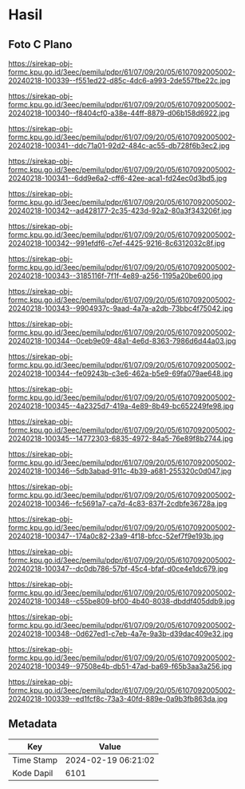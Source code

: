 # Hasil

## Foto C Plano

https://sirekap-obj-formc.kpu.go.id/3eec/pemilu/pdpr/61/07/09/20/05/6107092005002-20240218-100339--f551ed22-d85c-4dc6-a993-2de557fbe22c.jpg

https://sirekap-obj-formc.kpu.go.id/3eec/pemilu/pdpr/61/07/09/20/05/6107092005002-20240218-100340--f8404cf0-a38e-44ff-8879-d06b158d6922.jpg

https://sirekap-obj-formc.kpu.go.id/3eec/pemilu/pdpr/61/07/09/20/05/6107092005002-20240218-100341--ddc71a01-92d2-484c-ac55-db728f6b3ec2.jpg

https://sirekap-obj-formc.kpu.go.id/3eec/pemilu/pdpr/61/07/09/20/05/6107092005002-20240218-100341--6dd9e6a2-cff6-42ee-aca1-fd24ec0d3bd5.jpg

https://sirekap-obj-formc.kpu.go.id/3eec/pemilu/pdpr/61/07/09/20/05/6107092005002-20240218-100342--ad428177-2c35-423d-92a2-80a3f343206f.jpg

https://sirekap-obj-formc.kpu.go.id/3eec/pemilu/pdpr/61/07/09/20/05/6107092005002-20240218-100342--991efdf6-c7ef-4425-9216-8c6312032c8f.jpg

https://sirekap-obj-formc.kpu.go.id/3eec/pemilu/pdpr/61/07/09/20/05/6107092005002-20240218-100343--3185116f-7f1f-4e89-a256-1195a20be600.jpg

https://sirekap-obj-formc.kpu.go.id/3eec/pemilu/pdpr/61/07/09/20/05/6107092005002-20240218-100343--9904937c-9aad-4a7a-a2db-73bbc4f75042.jpg

https://sirekap-obj-formc.kpu.go.id/3eec/pemilu/pdpr/61/07/09/20/05/6107092005002-20240218-100344--0ceb9e09-48a1-4e6d-8363-7986d6d44a03.jpg

https://sirekap-obj-formc.kpu.go.id/3eec/pemilu/pdpr/61/07/09/20/05/6107092005002-20240218-100344--fe09243b-c3e6-462a-b5e9-69fa079ae648.jpg

https://sirekap-obj-formc.kpu.go.id/3eec/pemilu/pdpr/61/07/09/20/05/6107092005002-20240218-100345--4a2325d7-419a-4e89-8b49-bc652249fe98.jpg

https://sirekap-obj-formc.kpu.go.id/3eec/pemilu/pdpr/61/07/09/20/05/6107092005002-20240218-100345--14772303-6835-4972-84a5-76e89f8b2744.jpg

https://sirekap-obj-formc.kpu.go.id/3eec/pemilu/pdpr/61/07/09/20/05/6107092005002-20240218-100346--5db3abad-911c-4b39-a681-255320c0d047.jpg

https://sirekap-obj-formc.kpu.go.id/3eec/pemilu/pdpr/61/07/09/20/05/6107092005002-20240218-100346--fc5691a7-ca7d-4c83-837f-2cdbfe36728a.jpg

https://sirekap-obj-formc.kpu.go.id/3eec/pemilu/pdpr/61/07/09/20/05/6107092005002-20240218-100347--174a0c82-23a9-4f18-bfcc-52ef7f9e193b.jpg

https://sirekap-obj-formc.kpu.go.id/3eec/pemilu/pdpr/61/07/09/20/05/6107092005002-20240218-100347--dc0db786-57bf-45c4-bfaf-d0ce4e1dc679.jpg

https://sirekap-obj-formc.kpu.go.id/3eec/pemilu/pdpr/61/07/09/20/05/6107092005002-20240218-100348--c55be809-bf00-4b40-8038-dbddf405ddb9.jpg

https://sirekap-obj-formc.kpu.go.id/3eec/pemilu/pdpr/61/07/09/20/05/6107092005002-20240218-100348--0d627ed1-c7eb-4a7e-9a3b-d39dac409e32.jpg

https://sirekap-obj-formc.kpu.go.id/3eec/pemilu/pdpr/61/07/09/20/05/6107092005002-20240218-100349--97508e4b-db51-47ad-ba69-f65b3aa3a256.jpg

https://sirekap-obj-formc.kpu.go.id/3eec/pemilu/pdpr/61/07/09/20/05/6107092005002-20240218-100339--ed1fcf8c-73a3-40fd-889e-0a9b3fb863da.jpg


## Metadata

| Key        | Value               |
| ---------- | ------------------- |
| Time Stamp | 2024-02-19 06:21:02 |
| Kode Dapil | 6101                |



